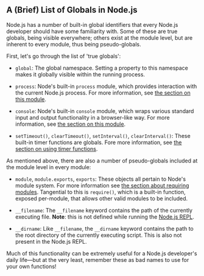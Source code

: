 ## A (Brief) List of Globals in Node.js

Node.js has a number of built-in global identifiers that every Node.js developer should have some familiarity with. Some of these are true globals, being visible everywhere; others exist at the module level, but are inherent to every module, thus being pseudo-globals.

First, let's go through the list of 'true globals':

* `global`: The global namespace. Setting a property to this namespace makes it globally visible within the running process.

* `process`: Node's built-in `process` module, which provides interaction with the current Node.js process.  For more information, see [the section on this module](the-process-module.html).

* `console`: Node's built-in `console` module, which wraps various standard input and output functionality in a browser-like way. For more information, see [the section on this module](the-console-module.html).

* `setTimeout()`, `clearTimeout()`, `setInterval()`, `clearInterval()`: These built-in timer functions are globals. Fore more information, see [the section on using timer functions](what-are-the-built-in-timer-functions.html).

As mentioned above, there are also a number of pseudo-globals included at the module level in every module:

* `module`, `module.exports`, `exports`: These objects all pertain to Node's module system. For more information see [the section about requiring modules](what-is-require.html). Tangential to this is `require()`, which is a built-in function, exposed per-module, that allows other valid modules to be included.

* `__filename`: The `__filename` keyword contains the path of the currently executing file.  **Note**: this is not defined while running the [Node.js REPL](how-to-use-nodejs-repl.html).

* `__dirname`: Like `__filename`, the `__dirname` keyword contains the path to the root directory of the currently executing script. This is also not present in the Node.js REPL.

Much of this functionality can be extremely useful for a Node.js developer's daily life&mdash;but at the very least, remember these as bad names to use for your own functions! 